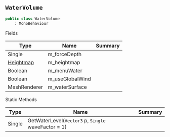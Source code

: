 ## `WaterVolume`

```csharp
public class WaterVolume
    : MonoBehaviour

```

Fields

| Type | Name | Summary | 
| --- | --- | --- | 
| Single | m_forceDepth |  | 
| [Heightmap](./Heightmap.md) | m_heightmap |  | 
| Boolean | m_menuWater |  | 
| Boolean | m_useGlobalWind |  | 
| MeshRenderer | m_waterSurface |  | 


Static Methods

| Type | Name | Summary | 
| --- | --- | --- | 
| Single | GetWaterLevel(`Vector3` p, `Single` waveFactor = 1) |  | 


